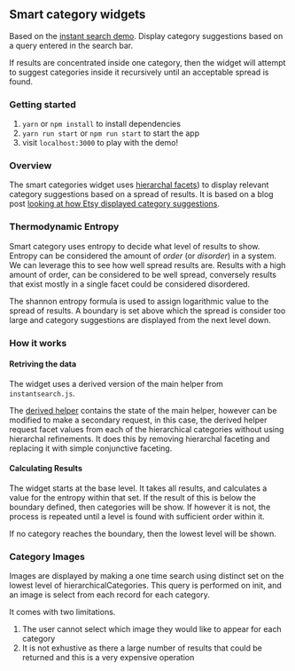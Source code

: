 ## Smart category widgets

Based on the [instant search demo](https://github.com/algolia/instant-search-demo/). Display category suggestions based on a query entered in the search bar.

If results are concentrated inside one category, then the widget will attempt to suggest categories inside it recursively until an acceptable spread is found.

### Getting started

1. `yarn` or `npm install` to install dependencies
2. `yarn run start` or `npm run start` to start the app
3. visit `localhost:3000` to play with the demo!

### Overview

The smart categories widget uses [hierarchal facets](https://community.algolia.com/algoliasearch-helper-js/reference.html#hierarchical-facets)) to display relevant category suggestions based on a spread of results. It is based on a blog post [looking at how Etsy displayed category suggestions](https://codeascraft.com/2015/08/31/how-etsy-uses-thermodynamics-to-help-you-search-for-geeky/).

### Thermodynamic Entropy

Smart category uses entropy to decide what level of results to show. Entropy can be considered the amount of _order_ (or _disorder_) in a system. We can leverage this to see how well spread results are. Results with a high amount of order, can be considered to be well spread, conversely results that exist mostly in a single facet could be considered disordered.

The shannon entropy formula is used to assign logarithmic value to the spread of results. A boundary is set above which the spread is consider too large and category suggestions are displayed from the next level down.

### How it works

#### Retriving the data

The widget uses a derived version of the main helper from `instantsearch.js`.

The [derived helper](https://community.algolia.com/algoliasearch-helper-js/concepts.html#derivations-of-the-helper-multi-queries) contains the state of the main helper, however can be modified to make a secondary request, in this case, the derived helper request facet values from each of the hierarchical categories without using hierarchal refinements. It does this by removing hierarchal faceting and replacing it with simple conjunctive faceting.

#### Calculating Results

The widget starts at the base level. It takes all results, and calculates a value for the entropy within that set. If the result of this is below the boundary defined, then categories will be show. If however it is not, the process is repeated until a level is found with sufficient order within it.

If no category reaches the boundary, then the lowest level will be shown.

### Category Images

Images are displayed by making a one time search using distinct set on the lowest level of hierarchicalCategories. This query is performed on init, and an image is select from each record for each category.

It comes with two limitations.

1. The user cannot select which image they would like to appear for each category
2. It is not exhustive as there a large number of results that could be returned and this is a very expensive operation
